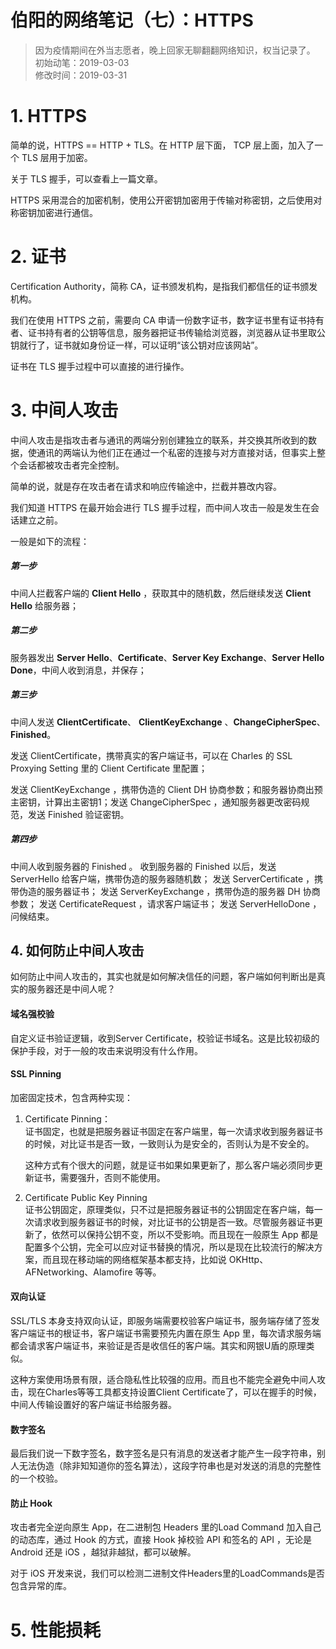 # 伯阳的网络笔记（七）：HTTPS
> 因为疫情期间在外当志愿者，晚上回家无聊翻翻网络知识，权当记录了。      
> 初始动笔：2019-03-03       
> 修改时间：2019-03-31       

# 1. HTTPS
简单的说，HTTPS == HTTP + TLS。在 HTTP 层下面， TCP 层上面，加入了一个 TLS 层用于加密。

关于 TLS 握手，可以查看上一篇文章。

HTTPS 采用混合的加密机制，使用公开密钥加密用于传输对称密钥，之后使用对称密钥加密进行通信。


# 2. 证书
Certification Authority，简称 CA，证书颁发机构，是指我们都信任的证书颁发机构。

我们在使用 HTTPS 之前，需要向 CA 申请一份数字证书，数字证书里有证书持有者、证书持有者的公钥等信息，服务器把证书传输给浏览器，浏览器从证书里取公钥就行了，证书就如身份证一样，可以证明“该公钥对应该网站”。

证书在 TLS 握手过程中可以直接的进行操作。

# 3. 中间人攻击

中间人攻击是指攻击者与通讯的两端分别创建独立的联系，并交换其所收到的数据，使通讯的两端认为他们正在通过一个私密的连接与对方直接对话，但事实上整个会话都被攻击者完全控制。

简单的说，就是存在攻击者在请求和响应传输途中，拦截并篡改内容。

我们知道 HTTPS 在最开始会进行 TLS 握手过程，而中间人攻击一般是发生在会话建立之前。

一般是如下的流程：
##### 第一步
中间人拦截客户端的 **Client Hello** ，获取其中的随机数，然后继续发送 **Client Hello** 给服务器；

##### 第二步
服务器发出 **Server Hello**、**Certificate**、**Server Key Exchange**、**Server Hello Done**，中间人收到消息，并保存；
##### 第三步
 中间人发送 **ClientCertificate**、 **ClientKeyExchange** 、**ChangeCipherSpec**、**Finished**。
 
发送 ClientCertificate，携带真实的客户端证书，可以在  Charles 的 SSL Proxying Setting 里的 Client Certificate 里配置；

发送 ClientKeyExchange ，携带伪造的 Client DH 协商参数；和服务器协商出预主密钥，计算出主密钥1；发送 ChangeCipherSpec ，通知服务器更改密码规范，发送 Finished 验证密钥。

##### 第四步
中间人收到服务器的 Finished 。
收到服务器的 Finished 以后，发送 ServerHello 给客户端，携带伪造的服务器随机数；
发送 ServerCertificate ，携带伪造的服务器证书；
发送 ServerKeyExchange ，携带伪造的服务器 DH 协商参数；
发送 CertificateRequest ，请求客户端证书；
发送 ServerHelloDone ，问候结束。


## 4. 如何防止中间人攻击

如何防止中间人攻击的，其实也就是如何解决信任的问题，客户端如何判断出是真实的服务器还是中间人呢？

#### 域名强校验    

自定义证书验证逻辑，收到Server Certificate，校验证书域名。这是比较初级的保护手段，对于一般的攻击来说明没有什么作用。

#### SSL Pinning
加密固定技术，包含两种实现：
1. Certificate Pinning：    
    证书固定，也就是把服务器证书固定在客户端里，每一次请求收到服务器证书的时候，对比证书是否一致，一致则认为是安全的，否则认为是不安全的。
    
    这种方式有个很大的问题，就是证书如果如果更新了，那么客户端必须同步更新证书，需要强升，否则不能使用。

2. Certificate Public Key Pinning    
    证书公钥固定，原理类似，只不过是把服务器证书的公钥固定在客户端，每一次请求收到服务器证书的时候，对比证书的公钥是否一致。尽管服务器证书更新了，依然可以保持公钥不变，所以不受影响。而且现在一般原生 App 都是配置多个公钥，完全可以应对证书替换的情况，所以是现在比较流行的解决方案，而且现在移动端的网络框架基本都支持，比如说 OKHttp、AFNetworking、Alamofire 等等。

#### 双向认证
SSL/TLS 本身支持双向认证，即服务端需要校验客户端证书，服务端存储了签发客户端证书的根证书，客户端证书需要预先内置在原生  App 里，每次请求服务端都会请求客户端证书，来验证是否是收信任的客户端。其实和网银U盾的原理类似。

这种方案使用场景有限，适合隐私性比较强的应用。而且也不能完全避免中间人攻击，现在Charles等等工具都支持设置Client Certificate了，可以在握手的时候，中间人传输设置好的客户端证书给服务器。


#### 数字签名

最后我们说一下数字签名，数字签名是只有消息的发送者才能产生一段字符串，别人无法伪造（除非知知道你的签名算法），这段字符串也是对发送的消息的完整性的一个校验。


#### 防止 Hook
攻击者完全逆向原生 App，在二进制包 Headers 里的Load Command 加入自己的动态库，通过 Hook 的方式，直接 Hook 掉校验 API 和签名的 API ，无论是 Android 还是 iOS ，越狱非越狱，都可以破解。

对于 iOS 开发来说，我们可以检测二进制文件Headers里的LoadCommands是否包含异常的库。


# 5. 性能损耗

